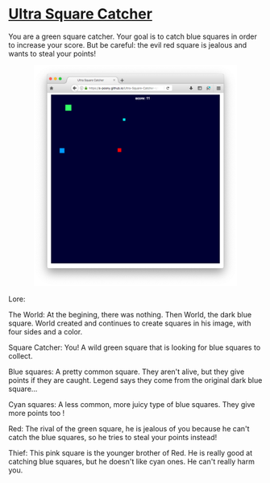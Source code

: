 # [Ultra Square Catcher](https://s-poony.github.io/Ultra-Square-Catcher-USC-/jeuvideo.html)

You are a green square catcher. Your goal is to catch blue squares in order to increase your score. But be careful: the evil red square is jealous and wants to steal your points!

<p align="center">
  <img src="./img/screenshot.png" alt="A screenshot of Ultra Square Catcher" width="80%">
</p>

Lore:

The World: At the begining, there was nothing. Then World, the dark blue square. World created and continues to create squares in his image, with four sides and a color.

Square Catcher: You! A wild green square that is looking for blue squares to collect.

Blue squares: A pretty common square. They aren't alive, but they give points if they are caught. Legend says they come from the original dark blue square...

Cyan squares: A less common, more juicy type of blue squares. They give more points too !

Red: The rival of the green square, he is jealous of you because he can't catch the blue squares, so he tries to steal your points instead!

Thief: This pink square is the younger brother of Red. He is really good at catching blue squares, but he doesn't like cyan ones. He can't really harm you.
